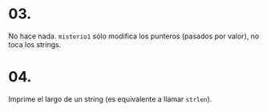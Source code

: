 # 03.

No hace nada. `misterio1` sólo modifica los punteros (pasados por valor), no toca los strings.

# 04.

Imprime el largo de un string (es equivalente a llamar `strlen`).

